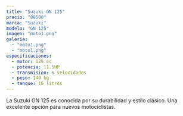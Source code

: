 ```yaml
---
title: "Suzuki GN 125"
precio: "89500"
marca: "Suzuki"
modelo: "GN 125"
imagen: "moto1.png"
galeria:
  - "moto1.png"
  - "moto1.png"
especificaciones:
  - motor: 125 cc
  - potencia: 11.5HP
  - transmision: 6 velocidades
  - peso: 140 kg
  - tanque: 16 litros
---
```


La Suzuki GN 125 es conocida por su durabilidad y estilo clásico. Una excelente opción para nuevos motociclistas.
